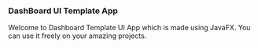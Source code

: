 ### DashBoard UI Template App

Welcome to Dashboard Template UI App which is made using JavaFX. You can use it freely on your amazing projects.
